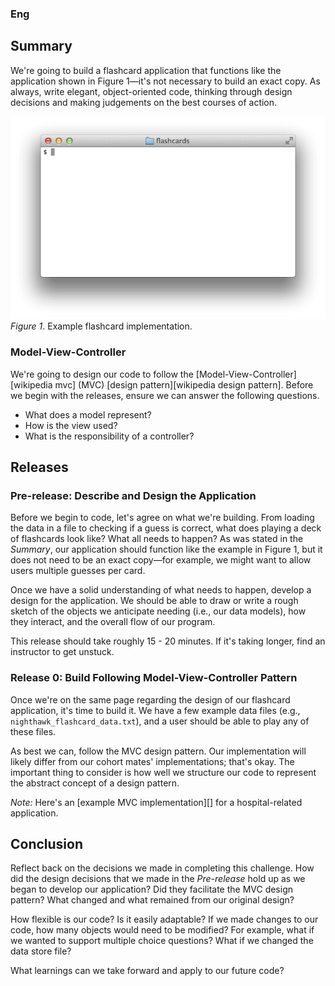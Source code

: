
### Eng 


## Summary 
We're going to build a flashcard application that functions like the application shown in Figure 1—it's not necessary to build an exact copy.  As always, write elegant, object-oriented code, thinking through design decisions and making judgements on the best courses of action.

![flashcards animation](readme-assets/flashcards-animation.gif)  
*Figure 1*.  Example flashcard implementation.


### Model-View-Controller
We're going to design our code to follow the [Model-View-Controller][wikipedia mvc] (MVC) [design pattern][wikipedia design pattern].  Before we begin with the releases, ensure we can answer the following questions.

- What does a model represent?
- How is the view used?
- What is the responsibility of a controller?


## Releases
### Pre-release: Describe and Design the Application
Before we begin to code, let's agree on what we're building.  From loading the data in a file to checking if a guess is correct, what does playing a deck of flashcards look like?  What all needs to happen?   As was stated in the *Summary*, our application should function like the example in Figure 1, but it does not need to be an exact copy—for example, we might want to allow users multiple guesses per card.

Once we have a solid understanding of what needs to happen, develop a design for the application.  We should be able to draw or write a rough sketch of the objects we anticipate needing (i.e., our data models), how they interact, and the overall flow of our program.

This release should take roughly 15 - 20 minutes.  If it's taking longer, find an instructor to get unstuck.


### Release 0: Build Following Model-View-Controller Pattern
Once we're on the same page regarding the design of our flashcard application, it's time to build it.  We have a few example data files (e.g., `nighthawk_flashcard_data.txt`), and a user should be able to play any of these files.

As best we can, follow the MVC design pattern.  Our implementation will likely differ from our cohort mates' implementations; that's okay.  The important thing to consider is how well we structure our code to represent the abstract concept of a design pattern.

*Note:* Here's an [example MVC implementation][] for a hospital-related application.


## Conclusion
Reflect back on the decisions we made in completing this challenge.  How did the design decisions that we made in the *Pre-release* hold up as we began to develop our application?  Did they facilitate the MVC design pattern?  What changed and what remained from our original design?  

How flexible is our code?  Is it easily adaptable?  If we made changes to our code, how many objects would need to be modified?  For example, what if we wanted to support multiple choice questions?  What if we changed the data store file?

What learnings can we take forward and apply to our future code?
